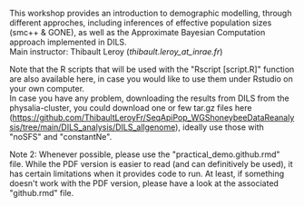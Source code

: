 This workshop provides an introduction to demographic modelling, through different approches, including inferences of effective population sizes (smc++ & GONE), as well as the Approximate Bayesian Computation approach implemented in DILS.<br>
Main instructor: Thibault Leroy (<i>thibault.leroy_at_inrae.fr</i>)

Note that the R scripts that will be used with the "Rscript [script.R]" function are also available here, in case you would like to use them under Rstudio on your own computer. <br>
In case you have any problem, downloading the results from DILS from the physalia-cluster, you could download one or few tar.gz files here (https://github.com/ThibaultLeroyFr/SeqApiPop_WGShoneybeeDataReanalysis/tree/main/DILS_analysis/DILS_allgenome), ideally use those with "noSFS" and "constantNe".<br>

Note 2: Whenever possible, please use the "practical_demo.github.rmd" file. While the PDF version is easier to read (and can definitively be used), it has certain limitations when it provides code to run. At least, if something doesn't work with the PDF version, please have a look at the associated "github.rmd" file.<br>
